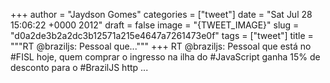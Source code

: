 
+++
author = "Jaydson Gomes"
categories = ["tweet"]
date = "Sat Jul 28 15:06:22 +0000 2012"
draft = false
image = "{TWEET_IMAGE}"
slug = "d0a2de3b2a2dc3b12571a215e4647a7261473e0f"
tags = ["tweet"]
title = """RT @braziljs: Pessoal que..."""
+++
RT @braziljs: Pessoal que está no #FISL hoje, quem comprar o ingresso na ilha do #JavaScript ganha 15% de desconto para o #BrazilJS http ...

